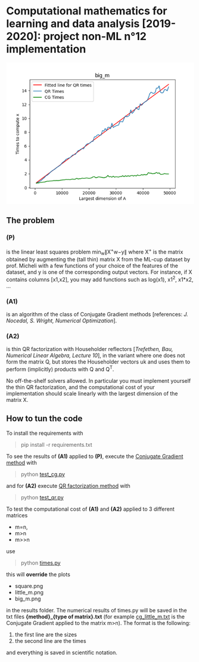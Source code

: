 # Computational mathematics for learning and data analysis [2019-2020]: project non-ML n°12 implementation
![Most significant result](/results/big_m.png)
## The problem
### (P) 
is the linear least squares problem
min<sub>w</sub>∥X<sup>+</sup>w−y∥
where X<sup>+</sup> is the matrix obtained by augmenting the (tall thin) matrix X from the ML-cup dataset by prof. Micheli with a few functions of your choice of the features of the dataset, and y is one of the corresponding output vectors. For instance, if X contains columns [x1,x2], you may add functions such as log(x1), x1<sup>2</sup>, x1*x2, …

### (A1)
is an algorithm of the class of Conjugate Gradient methods [references: *J. Nocedal, S. Wright, Numerical Optimization*].

### (A2) 
is thin QR factorization with Householder reflectors [*Trefethen, Bau, Numerical Linear Algebra, Lecture 10*], in the variant where one does not form the matrix Q, but stores the Householder vectors uk and uses them to perform (implicitly) products with Q and Q<sup>T</sup>.

No off-the-shelf solvers allowed. In particular you must implement yourself the thin QR factorization, and the computational cost of your implementation should scale linearly with the largest dimension of the matrix X.

## How to tun the code
To install the requirements with 

> pip install -r requirements.txt

To see the results of **(A1)** applied to **(P)**, execute the [Conjugate Gradient method](conjugate_gradient.py) with 

> python [test_cg.py](test_cg.py)

and for **(A2)** execute [QR factorization method](qr_method.py) with 

>python [test_qr.py](test_qr.pyt)

To test the computational cost of **(A1)** and **(A2)** applied to 3 different matrices 

* m=n, 
* m>n
* m>>n
   
use 
>python [times.py](times.py)

this will **override** the plots 

* square.png 
* little_m.png 
* big_m.png

in the results folder.
The numerical results of times.py will be saved in the txt files **{method}_{type of matrix}.txt** (for example [cg_little_m.txt](results/cg_little_m.txt) is the Conjugate Gradient applied to the matrix m>n). The format is the following: 

1. the first line are the sizes
2. the second line are the times

and everything is saved in scientific notation.